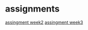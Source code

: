# assignments
[assingment week2](https://github.com/lucatielemans/assignments/blob/master/assignment2.ipynb)
[assingment week3](https://github.com/lucatielemans/assignments/blob/master/assignment3.ipynb)



